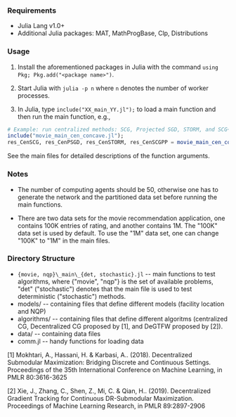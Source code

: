 ### Requirements
* Julia Lang v1.0+
* Additional Julia packages: MAT, MathProgBase, Clp, Distributions

### Usage
1. Install the aforementioned packages in Julia with the command `using Pkg; Pkg.add("<package name>")`.

2. Start Julia with `julia -p n` where `n` denotes the number of worker processes.

3. In Julia, type `include("XX_main_YY.jl");` to load a main function and then run the main function, e.g.,
``` julia
# Example: run centralized methods: SCG, Projected SGD, STORM, and SCG++
include("movie_main_cen_concave.jl");
res_CenSCG, res_CenPSGD, res_CenSTORM, res_CenSCGPP = movie_main_cen_concave(2000, 1900, 5, 10, 10, true);
```
See the main files for detailed descriptions of the function arguments.

### Notes
* The number of computing agents should be 50, otherwise one has to generate the network and the partitioned data set before running the main functions.

* There are two data sets for the movie recommendation application, one contains 100K entries of rating, and another contains 1M. The "100K" data set is used by default. To use the "1M" data set, one can change "100K" to "1M" in the main files.

### Directory Structure
* `{movie, nqp}\_main\_{det, stochastic}.jl` -- main functions to test algorithms, where {"movie", "nqp"} is the set of available problems, "det" ("stochastic") denotes that the main file is used to test deterministic ("stochastic") methods.
* models/ -- containing files that define different models (facility location and NQP)
* algorithms/ -- containing files that define different algoritms (centralized CG, Decentralized CG proposed by [1], and DeGTFW proposed by [2]).
* data/ -- containing data files
* comm.jl -- handy functions for loading data

[1] Mokhtari, A., Hassani, H. & Karbasi, A.. (2018). Decentralized Submodular Maximization: Bridging Discrete and Continuous Settings. Proceedings of the 35th International Conference on Machine Learning, in PMLR 80:3616-3625

[2] Xie, J., Zhang, C., Shen, Z., Mi, C. & Qian, H.. (2019). Decentralized Gradient Tracking for Continuous DR-Submodular Maximization. Proceedings of Machine Learning Research, in PMLR 89:2897-2906
